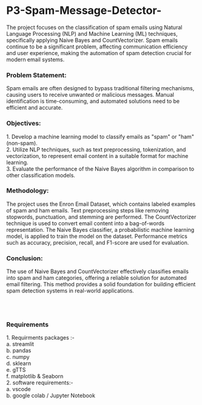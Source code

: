 # P3-Spam-Message-Detector-
<html>
<body>
 <p>
   The project focuses on the classification of spam emails using Natural Language Processing (NLP) and Machine Learning (ML) techniques, specifically applying Naive Bayes and CountVectorizer. Spam emails continue to be a significant problem, affecting communication efficiency and user experience, making the automation of spam detection crucial for modern email systems.
 </p>
  <h3>
    Problem Statement:
  </h3>
  <p>
    Spam emails are often designed to bypass traditional filtering mechanisms, causing users to receive unwanted or malicious messages. Manual identification is time-consuming, and automated solutions need to be efficient and accurate.
  </p>
  <h3>
    Objectives:
  </h3>
  <p>
    1.	Develop a machine learning model to classify emails as "spam" or "ham" (non-spam).<br>
    2.	Utilize NLP techniques, such as text preprocessing, tokenization, and vectorization, to represent email content in a suitable format for machine learning.<br>
    3.	Evaluate the performance of the Naive Bayes algorithm in comparison to other classification models.<br>
  </p>
  <h3>
    Methodology:
  </h3>
  <p>
    The project uses the Enron Email Dataset, which contains labeled examples of spam and ham emails. Text preprocessing steps like removing stopwords, punctuation, and stemming are performed. The CountVectorizer technique is used to convert email content into a bag-of-words representation. The Naive Bayes classifier, a probabilistic machine learning model, is applied to train the model on the dataset. Performance metrics such as accuracy, precision, recall, and F1-score are used for evaluation.
  </p>
  <h3>
    Conclusion:
  </h3>
  <p>
    The use of Naive Bayes and CountVectorizer effectively classifies emails into spam and ham categories, offering a reliable solution for automated email filtering. This method provides a solid foundation for building efficient spam detection systems in real-world applications.
  </p>
 <br>
 <br>
 <h3>
  Requirements 
 </h3>
 <p>
  1. Requirments packages :- <br>
        a. streamlit  <br>
        b. pandas   <br>
        c. numpy   <br>
        d. sklearn   <br>
        e. gTTS   <br>
        f. matplotlib & Seaborn  <br>
  2. software requirements:- <br>
        a. vscode  <br>
        b. google colab / Jupyter Notebook <br>
 </p>
</body>
</html>
  
